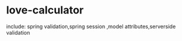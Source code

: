 # love-calculator
include: spring validation,spring session ,model attributes,serverside validation
